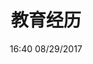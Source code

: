 ---
title: 教育经历
icon: book
date: 16:40 08/29/2017

education:
  - school: 中国科学技术大学 （2018.08 - 2021.06）
    major: 控制科学与工程 - 硕士
    awards: 
    - line: 校级 - 一等奖学金
    - line: 校级 - 优秀毕业生
	logo: ustc.png

  - school: 大连理工大学 （2014.08 - 2018.06）
    major: 自动化 - 本科
    awards: 
    - line: 校级 - 一等奖学金、二等奖学金
    - line: 校级 - 优秀毕业生
	logo: dlut.png

taxonomy:
    category: left
---
